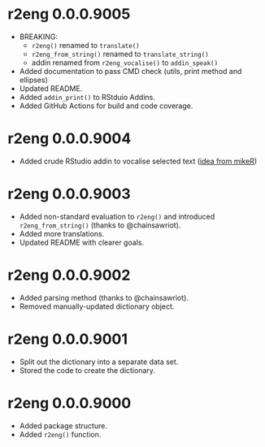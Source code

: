 # r2eng 0.0.0.9005

* BREAKING:
    * `r2eng()` renamed to `translate()`
    * `r2eng_from_string()` renamed to `translate_string()`
    * addin renamed from `r2eng_vocalise()` to `addin_speak()`
* Added documentation to pass CMD check (utils, print method and ellipses)
* Updated README.
* Added `addin_print()` to RStduio Addins.
* Added GitHub Actions for build and code coverage.

# r2eng 0.0.0.9004

* Added crude RStudio addin to vocalise selected text ([idea from mikeR](https://community.rstudio.com/t/how-do-you-speak-r/73727/12?u=matt))

# r2eng 0.0.0.9003

* Added non-standard evaluation to `r2eng()` and introduced `r2eng_from_string()` (thanks to @chainsawriot).
* Added more translations.
* Updated README with clearer goals.

# r2eng 0.0.0.9002

* Added parsing method (thanks to @chainsawriot).
* Removed manually-updated dictionary object.

# r2eng 0.0.0.9001

* Split out the dictionary into a separate data set.
* Stored the code to create the dictionary.

# r2eng 0.0.0.9000

* Added package structure.
* Added `r2eng()` function.
